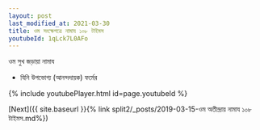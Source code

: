 ```yaml
---
layout: post
last_modified_at: 2021-03-30
title: ওম সংক্ষেপত্রে নামায ১০৮ টাইমস
youtubeId: 1qLck7L0AFo
---
```

 
 
 ওম সুখ জড়ায়া নামায  
 
 -  যিনি উপভোগ্য (আনন্দদায়ক) ফর্মের 
 
  
 
  
 
 
 
 
 
 


{% include youtubePlayer.html id=page.youtubeId %}
 
[Next]({{ site.baseurl }}{% link  split2/_posts/2019-03-15-ওম অতীন্দ্রায় নামায ১০৮ টাইমস.md%})
 
